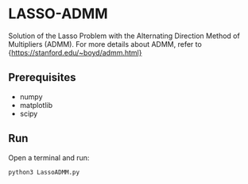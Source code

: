 # LASSO-ADMM
Solution of the Lasso Problem with the Alternating Direction Method of Multipliers (ADMM). For more details about ADMM, refer to {https://stanford.edu/~boyd/admm.html}

## Prerequisites
* numpy
* matplotlib
* scipy

## Run
Open a terminal and run:
```bash
python3 LassoADMM.py
```
